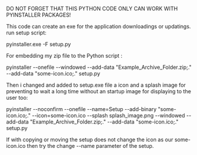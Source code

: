 
DO NOT FORGET THAT THIS PYTHON CODE ONLY CAN WORK WITH PYINSTALLER PACKAGES!

This code can create an exe for the application downloadings or updatings.
run setup script:

pyinstaller.exe -F setup.py

For embedding my zip file to the Python script :

pyinstaller --onefile --windowed --add-data "Example_Archive_Folder.zip;." --add-data "some-icon.ico;." setup.py


Then i changed and added to setup.exe file a icon and a splash image for preventing to wait a long time without an startup image for displaying to the user too:

pyinstaller --noconfirm --onefile --name=Setup --add-binary "some-icon.ico;." --icon=some-icon.ico --splash splash_image.png --windowed --add-data "Example_Archive_Folder.zip;." --add-data "some-icon.ico;." setup.py

If with copying or moving the setup does not change the icon as our some-icon.ico then try the change --name parameter of the setup.
